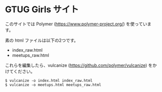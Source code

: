 # GTUG Girls サイト

このサイトでは Polymer (https://www.polymer-project.org/) を使っています。

素の html ファイルは以下の2つです。

* index_raw.html
* meetups_raw.html

これらを編集したら、vulcanize (https://github.com/polymer/vulcanize) をかけてください。

```
$ vulcanize -o index.html index_raw.html
$ vulcanize -o meetups.html meetups_raw.html
```

